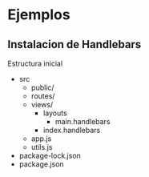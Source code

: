 # Ejemplos

## Instalacion de Handlebars
Estructura inicial
- src
  - public/
  - routes/
  - views/
    - layouts
      - main.handlebars
    - index.handlebars
  - app.js
  - utils.js
- package-lock.json
- package.json